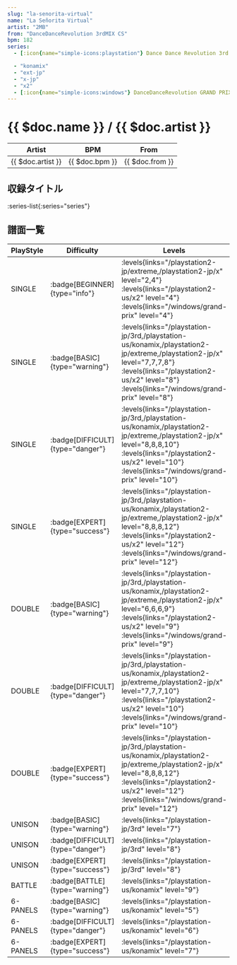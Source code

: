 ```yaml
---
slug: "la-senorita-virtual"
name: "La Señorita Virtual"
artist: "2MB"
from: "DanceDanceRevolution 3rdMIX CS"
bpm: 182
series:
  - [:icon{name="simple-icons:playstation"} Dance Dance Revolution 3rd MIX :icon{name="flag:jp-4x3"}](/playstation-jp/3rd)

  - "konamix"
  - "ext-jp"
  - "x-jp"
  - "x2"
  - [:icon{name="simple-icons:windows"} DanceDanceRevolution GRAND PRIX](/windows/grand-prix)
---
```


# {{ $doc.name }} / {{ $doc.artist }}

|Artist|BPM|From|
|------|---|----|
|{{ $doc.artist }}|{{ $doc.bpm }}|{{ $doc.from }}|

## 収録タイトル

:series-list{:series="series"}

## 譜面一覧

|PlayStyle|Difficulty|Levels|Notes|Movie|
|---------|----------|------|-----|-----|
|SINGLE| :badge[BEGINNER]{type="info"}| :levels{links="/playstation2-jp/extreme,/playstation2-jp/x" level="2,4"} :levels{links="/playstation2-us/x2" level="4"}  :levels{links="/windows/grand-prix" level="4"}|121/0||
|SINGLE| :badge[BASIC]{type="warning"}| :levels{links="/playstation-jp/3rd,/playstation-us/konamix,/playstation2-jp/extreme,/playstation2-jp/x" level="7,7,7,8"} :levels{links="/playstation2-us/x2" level="8"}  :levels{links="/windows/grand-prix" level="8"}|270/0||
|SINGLE| :badge[DIFFICULT]{type="danger"}| :levels{links="/playstation-jp/3rd,/playstation-us/konamix,/playstation2-jp/extreme,/playstation2-jp/x" level="8,8,8,10"} :levels{links="/playstation2-us/x2" level="10"}  :levels{links="/windows/grand-prix" level="10"}|334/0||
|SINGLE| :badge[EXPERT]{type="success"}| :levels{links="/playstation-jp/3rd,/playstation-us/konamix,/playstation2-jp/extreme,/playstation2-jp/x" level="8,8,8,12"} :levels{links="/playstation2-us/x2" level="12"}  :levels{links="/windows/grand-prix" level="12"}|359/0||
|DOUBLE| :badge[BASIC]{type="warning"}| :levels{links="/playstation-jp/3rd,/playstation-us/konamix,/playstation2-jp/extreme,/playstation2-jp/x" level="6,6,6,9"} :levels{links="/playstation2-us/x2" level="9"}  :levels{links="/windows/grand-prix" level="9"}|240/0||
|DOUBLE| :badge[DIFFICULT]{type="danger"}| :levels{links="/playstation-jp/3rd,/playstation-us/konamix,/playstation2-jp/extreme,/playstation2-jp/x" level="7,7,7,10"} :levels{links="/playstation2-us/x2" level="10"}  :levels{links="/windows/grand-prix" level="10"}|298/0||
|DOUBLE| :badge[EXPERT]{type="success"}| :levels{links="/playstation-jp/3rd,/playstation-us/konamix,/playstation2-jp/extreme,/playstation2-jp/x" level="8,8,8,12"} :levels{links="/playstation2-us/x2" level="12"}  :levels{links="/windows/grand-prix" level="12"}|358/0||
|UNISON| :badge[BASIC]{type="warning"}| :levels{links="/playstation-jp/3rd" level="7"}|||
|UNISON| :badge[DIFFICULT]{type="danger"}| :levels{links="/playstation-jp/3rd" level="8"}|||
|UNISON| :badge[EXPERT]{type="success"}| :levels{links="/playstation-jp/3rd" level="8"}|||
|BATTLE| :badge[BATTLE]{type="warning"}| :levels{links="/playstation-us/konamix" level="9"}|||
|6-PANELS| :badge[BASIC]{type="warning"}| :levels{links="/playstation-us/konamix" level="5"}|250/0||
|6-PANELS| :badge[DIFFICULT]{type="danger"}| :levels{links="/playstation-us/konamix" level="6"}|292/0||
|6-PANELS| :badge[EXPERT]{type="success"}| :levels{links="/playstation-us/konamix" level="7"}|301/0||
